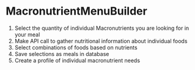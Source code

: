 # MacronutrientMenuBuilder

1. Select the quantity of individual Macronutrients you are looking for in your meal
2. Make API call to gather nutritional information about individual foods
3. Select combinations of foods based on nutrients
4. Save selections as meals in database
5. Create a profile of individual macronutrient needs
